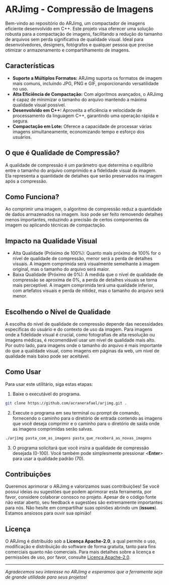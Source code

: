 # ARJimg - Compressão de Imagens
Bem-vindo ao repositório do ARJimg, um compactador de imagens eficiente desenvolvido em C++. 
Este projeto visa oferecer uma solução robusta para a compactação de imagens, facilitando a redução do tamanho de arquivos sem perda significativa de qualidade visual. 
Ideal para desenvolvedores, designers, fotógrafos e qualquer pessoa que precise otimizar o armazenamento e compartilhamento de imagens.

## Características
- **Suporte a Múltiplos Formatos:** ARJimg suporta os formatos de imagem mais comuns, incluindo JPG, PNG e GIF, proporcionando versatilidade no uso.
- **Alta Eficiência de Compactação:** Com algoritmos avançados, o ARJimg é capaz de minimizar o tamanho do arquivo mantendo a máxima qualidade visual possível.
- **Desenvolvido em C++:** Aproveita a eficiência e velocidade de processamento da linguagem C++, garantindo uma operação rápida e segura.
- **Compactação em Lote:** Oferece a capacidade de processar várias imagens simultaneamente, economizando tempo e esforço dos usuários.

## O que é Qualidade de Compressão?
A qualidade de compressão é um parâmetro que determina o equilíbrio entre o tamanho do arquivo comprimido e a fidelidade visual da imagem. Ela representa a quantidade de detalhes que serão preservados na imagem após a compressão.

## Como Funciona?
Ao comprimir uma imagem, o algoritmo de compressão reduz a quantidade de dados armazenados na imagem. Isso pode ser feito removendo detalhes menos importantes, reduzindo a precisão de certos componentes da imagem ou aplicando técnicas de compactação.

## Impacto na Qualidade Visual
- Alta Qualidade (Próximo de 100%): Quanto mais próximo de 100% for o nível de qualidade de compressão, menor será a perda de detalhes visuais. A imagem comprimida será visualmente semelhante à imagem original, mas o tamanho do arquivo será maior.
- Baixa Qualidade (Próximo de 0%): À medida que o nível de qualidade de compressão se aproxima de 0%, a perda de detalhes visuais se torna mais perceptível. A imagem comprimida terá uma qualidade inferior, com artefatos visuais e perda de nitidez, mas o tamanho do arquivo será menor.

## Escolhendo o Nível de Qualidade
A escolha do nível de qualidade de compressão depende das necessidades específicas do usuário e do contexto de uso da imagem. Para imagens onde a fidelidade visual é crucial, como fotografias de alta resolução ou imagens médicas, é recomendável usar um nível de qualidade mais alto. Por outro lado, para imagens onde o tamanho do arquivo é mais importante do que a qualidade visual, como imagens em páginas da web, um nível de qualidade mais baixo pode ser aceitável.

## Como Usar
Para usar este utilitário, siga estas etapas:

1. Baixe o executável do programa.
```bash
git clone https://github.com/acranerafael/arjimg.git .
```
2. Execute o programa em seu terminal ou prompt de comando, fornecendo o caminho para o diretório de entrada contendo as imagens que você deseja comprimir e o caminho para o diretório de saída onde as imagens comprimidas serão salvas.
```bash
./arjimg pasta_com_as_imagens pasta_que_receberá_as_novas_imagens
```
3. O programa solicitará que você insira a qualidade de compressão desejada (0-100). Você também pode simplesmente pressionar <**Enter**> para usar a qualidade padrão (70).   

## Contribuições
Queremos aprimorar o ARJimg e valorizamos suas contribuições! Se você possui ideias ou sugestões que podem aprimorar esta ferramenta, por favor, considere colaborar conosco no projeto. Apesar de o código fonte não estar aberto, seu feedback e sugestões são extremamente importantes para nós. 
Não hesite em compartilhar suas opiniões abrindo um (**issues**). Estamos ansiosos para ouvir sua opinião!

## Licença
O ARJimg é distribuído sob a **Licença Apache-2.0**, a qual permite o uso, modificação e distribuição do software de forma gratuita, tanto para fins comerciais quanto não comerciais. 
Para mais detalhes sobre a licença e permissões de uso, por favor, consulte  [Licença Apache-2.0](LICENSE).

---

*Agradecemos seu interesse no ARJimg e esperamos que a ferramenta seja de grande utilidade para seus projetos!*
